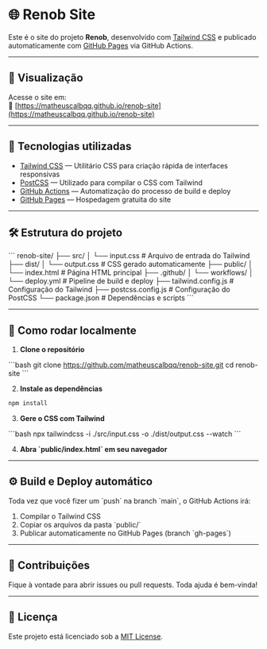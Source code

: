 # 🌐 Renob Site

Este é o site do projeto **Renob**, desenvolvido com [Tailwind CSS](https://tailwindcss.com/) e publicado automaticamente com [GitHub Pages](https://pages.github.com/) via GitHub Actions.

---

## 🚀 Visualização

Acesse o site em:  
🔗 [https://matheuscalbqq.github.io/renob-site](https://matheuscalbqq.github.io/renob-site)

---

## 🧱 Tecnologias utilizadas

- [Tailwind CSS](https://tailwindcss.com/) — Utilitário CSS para criação rápida de interfaces responsivas
- [PostCSS](https://postcss.org/) — Utilizado para compilar o CSS com Tailwind
- [GitHub Actions](https://github.com/features/actions) — Automatização do processo de build e deploy
- [GitHub Pages](https://pages.github.com/) — Hospedagem gratuita do site

---

## 🛠️ Estrutura do projeto

\`\`\`
renob-site/
├── src/
│   └── input.css         # Arquivo de entrada do Tailwind
├── dist/
│   └── output.css        # CSS gerado automaticamente
├── public/
│   └── index.html        # Página HTML principal
├── .github/
│   └── workflows/
│       └── deploy.yml    # Pipeline de build e deploy
├── tailwind.config.js    # Configuração do Tailwind
├── postcss.config.js     # Configuração do PostCSS
└── package.json          # Dependências e scripts
\`\`\`

---

## 🧪 Como rodar localmente

1. **Clone o repositório**

\`\`\`bash
git clone https://github.com/matheuscalbqq/renob-site.git
cd renob-site
\`\`\`

2. **Instale as dependências**

```bash
npm install
```

3. **Gere o CSS com Tailwind**

\`\`\`bash
npx tailwindcss -i ./src/input.css -o ./dist/output.css --watch
\`\`\`

4. **Abra \`public/index.html\` em seu navegador**

---

## ⚙️ Build e Deploy automático

Toda vez que você fizer um \`push\` na branch \`main\`, o GitHub Actions irá:

1. Compilar o Tailwind CSS
2. Copiar os arquivos da pasta \`public/\`
3. Publicar automaticamente no GitHub Pages (branch \`gh-pages\`)

---

## 🤝 Contribuições

Fique à vontade para abrir issues ou pull requests. Toda ajuda é bem-vinda!

---

## 📄 Licença

Este projeto está licenciado sob a [MIT License](LICENSE).

